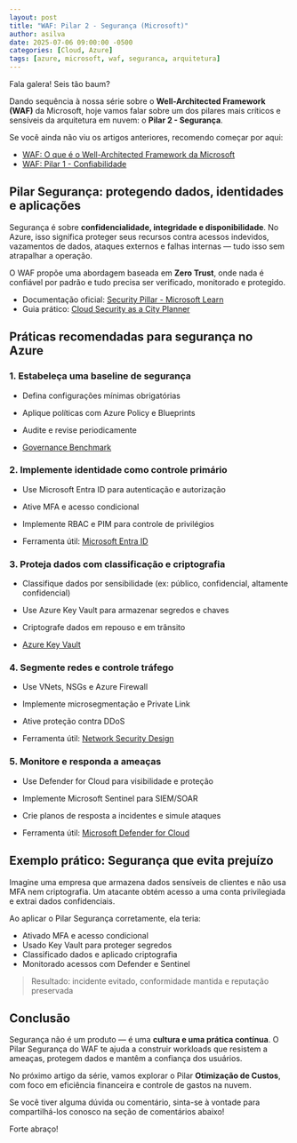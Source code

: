 ```yaml
---
layout: post
title: "WAF: Pilar 2 - Segurança (Microsoft)"
author: asilva
date: 2025-07-06 09:00:00 -0500
categories: [Cloud, Azure]
tags: [azure, microsoft, waf, seguranca, arquitetura]
---
```


Fala galera! Seis tão baum?

Dando sequência à nossa série sobre o **Well-Architected Framework (WAF)** da Microsoft, hoje vamos falar sobre um dos pilares mais críticos e sensíveis da arquitetura em nuvem: o **Pilar 2 - Segurança**.

Se você ainda não viu os artigos anteriores, recomendo começar por aqui:  

- [WAF: O que é o Well-Architected Framework da Microsoft](https://unicast.com.br/posts/waf-o-que-e-o-well-architected-framework-da-microsoft/)  
- [WAF: Pilar 1 - Confiabilidade](https://unicast.com.br/posts/waf-pilar-1-confiabilidade/)

## **Pilar Segurança: protegendo dados, identidades e aplicações**

Segurança é sobre **confidencialidade, integridade e disponibilidade**. No Azure, isso significa proteger seus recursos contra acessos indevidos, vazamentos de dados, ataques externos e falhas internas — tudo isso sem atrapalhar a operação.

O WAF propõe uma abordagem baseada em **Zero Trust**, onde nada é confiável por padrão e tudo precisa ser verificado, monitorado e protegido.

- Documentação oficial: [Security Pillar - Microsoft Learn](https://learn.microsoft.com/en-us/azure/well-architected/security/overview)  
- Guia prático: [Cloud Security as a City Planner](https://techcommunity.microsoft.com/blog/azureinfrastructureblog/cloud-security-as-a-city-planner-a-guide-to-azure-well-architected-framework%E2%80%99s-s/4382706)

## **Práticas recomendadas para segurança no Azure**

### 1. **Estabeleça uma baseline de segurança**

- Defina configurações mínimas obrigatórias
- Aplique políticas com Azure Policy e Blueprints
- Audite e revise periodicamente

- [Governance Benchmark](https://learn.microsoft.com/en-us/azure/cloud-adoption-framework/plan/governance-benchmark/)

### 2. **Implemente identidade como controle primário**

- Use Microsoft Entra ID para autenticação e autorização
- Ative MFA e acesso condicional
- Implemente RBAC e PIM para controle de privilégios

- Ferramenta útil: [Microsoft Entra ID](https://learn.microsoft.com/pt-br/entra/)

### 3. **Proteja dados com classificação e criptografia**

- Classifique dados por sensibilidade (ex: público, confidencial, altamente confidencial)
- Use Azure Key Vault para armazenar segredos e chaves
- Criptografe dados em repouso e em trânsito

- [Azure Key Vault](https://learn.microsoft.com/pt-br/azure/key-vault/general/overview)

### 4. **Segmente redes e controle tráfego**

- Use VNets, NSGs e Azure Firewall
- Implemente microsegmentação e Private Link
- Ative proteção contra DDoS

- Ferramenta útil: [Network Security Design](https://learn.microsoft.com/pt-br/azure/architecture/guide/security/security-start-here)

### 5. **Monitore e responda a ameaças**

- Use Defender for Cloud para visibilidade e proteção
- Implemente Microsoft Sentinel para SIEM/SOAR
- Crie planos de resposta a incidentes e simule ataques

- Ferramenta útil: [Microsoft Defender for Cloud](https://learn.microsoft.com/pt-br/azure/defender-for-cloud/)

## **Exemplo prático: Segurança que evita prejuízo**

Imagine uma empresa que armazena dados sensíveis de clientes e não usa MFA nem criptografia. Um atacante obtém acesso a uma conta privilegiada e extrai dados confidenciais.

Ao aplicar o Pilar Segurança corretamente, ela teria:

- Ativado MFA e acesso condicional
- Usado Key Vault para proteger segredos
- Classificado dados e aplicado criptografia
- Monitorado acessos com Defender e Sentinel

> Resultado: incidente evitado, conformidade mantida e reputação preservada

## **Conclusão**

Segurança não é um produto — é uma **cultura e uma prática contínua**. O Pilar Segurança do WAF te ajuda a construir workloads que resistem a ameaças, protegem dados e mantêm a confiança dos usuários.

No próximo artigo da série, vamos explorar o Pilar **Otimização de Custos**, com foco em eficiência financeira e controle de gastos na nuvem.

Se você tiver alguma dúvida ou comentário, sinta-se à vontade para compartilhá-los conosco na seção de comentários abaixo!

Forte abraço!  
